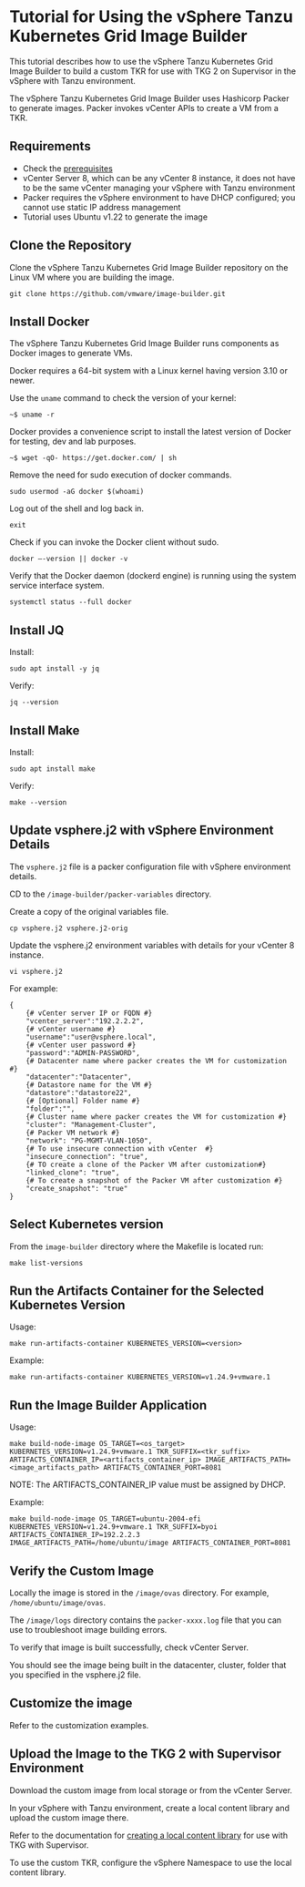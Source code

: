 # Tutorial for Using the vSphere Tanzu Kubernetes Grid Image Builder

This tutorial describes how to use the vSphere Tanzu Kubernetes Grid Image Builder to build a custom TKR for use with TKG 2 on Supervisor in the vSphere with Tanzu environment.

The vSphere Tanzu Kubernetes Grid Image Builder uses Hashicorp Packer to generate images. Packer invokes vCenter APIs to create a VM from a TKR. 

## Requirements

- Check the [prerequisites](tkg#prerequisites)
- vCenter Server 8, which can be any vCenter 8 instance, it does not have to be the same vCenter managing your vSphere with Tanzu environment
- Packer requires the vSphere environment to have DHCP configured; you cannot use static IP address management
- Tutorial uses Ubuntu v1.22 to generate the image

## Clone the Repository

Clone the vSphere Tanzu Kubernetes Grid Image Builder repository on the Linux VM where you are building the image.

```
git clone https://github.com/vmware/image-builder.git
```

## Install Docker

The vSphere Tanzu Kubernetes Grid Image Builder runs components as Docker images to generate VMs.

Docker requires a 64-bit system with a Linux kernel having version 3.10 or newer. 

Use the `uname` command to check the version of your kernel:

```
~$ uname -r
```

Docker provides a convenience script to install the latest version of Docker for testing, dev and lab purposes. 

```
~$ wget -qO- https://get.docker.com/ | sh
```

Remove the need for sudo execution of docker commands.  

```
sudo usermod -aG docker $(whoami)
```

Log out of the shell and log back in.

```
exit
```

Check if you can invoke the Docker client without sudo.

```
docker –-version || docker -v
```

Verify that the Docker daemon (dockerd engine) is running using the system service interface system.

```
systemctl status --full docker
```

## Install JQ

Install:

```
sudo apt install -y jq
```

Verify:

```
jq --version
```

## Install Make

Install:

```
sudo apt install make
```

Verify:

```
make --version
```

## Update vsphere.j2 with vSphere Environment Details

The `vsphere.j2` file is a packer configuration file with vSphere environment details.

CD to the `/image-builder/packer-variables` directory.

Create a copy of the original variables file.

```
cp vsphere.j2 vsphere.j2-orig

```

Update the vsphere.j2 environment variables with details for your vCenter 8 instance.

```
vi vsphere.j2
```

For example:

```
{
    {# vCenter server IP or FQDN #}
    "vcenter_server":"192.2.2.2",
    {# vCenter username #}
    "username":"user@vsphere.local",
    {# vCenter user password #}
    "password":"ADMIN-PASSWORD",
    {# Datacenter name where packer creates the VM for customization #}
    "datacenter":"Datacenter",
    {# Datastore name for the VM #}
    "datastore":"datastore22",
    {# [Optional] Folder name #}
    "folder":"",
    {# Cluster name where packer creates the VM for customization #}
    "cluster": "Management-Cluster",
    {# Packer VM network #}
    "network": "PG-MGMT-VLAN-1050",
    {# To use insecure connection with vCenter  #}
    "insecure_connection": "true",
    {# TO create a clone of the Packer VM after customization#}
    "linked_clone": "true",
    {# To create a snapshot of the Packer VM after customization #}
    "create_snapshot": "true"
}
```

## Select Kubernetes version

From the `image-builder` directory where the Makefile is located run:

```
make list-versions
```

## Run the Artifacts Container for the Selected Kubernetes Version

Usage:

```
make run-artifacts-container KUBERNETES_VERSION=<version>
```

Example:

```
make run-artifacts-container KUBERNETES_VERSION=v1.24.9+vmware.1
```

## Run the Image Builder Application

Usage:

```
make build-node-image OS_TARGET=<os_target> KUBERNETES_VERSION=v1.24.9+vmware.1 TKR_SUFFIX=<tkr_suffix> ARTIFACTS_CONTAINER_IP=<artifacts_container_ip> IMAGE_ARTIFACTS_PATH=<image_artifacts_path> ARTIFACTS_CONTAINER_PORT=8081
```

NOTE: The ARTIFACTS_CONTAINER_IP value must be assigned by DHCP.

Example:

```
make build-node-image OS_TARGET=ubuntu-2004-efi KUBERNETES_VERSION=v1.24.9+vmware.1 TKR_SUFFIX=byoi ARTIFACTS_CONTAINER_IP=192.2.2.3 IMAGE_ARTIFACTS_PATH=/home/ubuntu/image ARTIFACTS_CONTAINER_PORT=8081
```

## Verify the Custom Image

Locally the image is stored in the `/image/ovas` directory. For example, `/home/ubuntu/image/ovas`.

The `/image/logs` directory contains the `packer-xxxx.log` file that you can use to troubleshoot image building errors.

To verify that image is built successfully, check vCenter Server. 

You should see the image being built in the datacenter, cluster, folder that you specified in the vsphere.j2 file.

## Customize the image

Refer to the customization examples.

## Upload the Image to the TKG 2 with Supervisor Environment

Download the custom image from local storage or from the vCenter Server.

In your vSphere with Tanzu environment, create a local content library and upload the custom image there.

Refer to the documentation for [creating a local content library](https://docs.vmware.com/en/VMware-vSphere/8.0/vsphere-with-tanzu-tkg/GUID-19E8E034-5256-4EFC-BEBF-D4F17A8ED021.html) for use with TKG with Supervisor.

To use the custom TKR, configure the vSphere Namespace to use the local content library.
